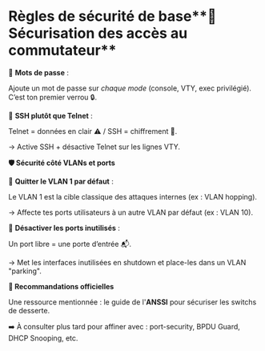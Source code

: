 # Règles de sécurité de base**🔐 Sécurisation des accès au commutateur**

🔸 **Mots de passe** :

Ajoute un mot de passe sur *chaque mode* (console, VTY, exec privilégié). C’est ton premier verrou 🔒.

🔸 **SSH plutôt que Telnet** :

Telnet = données en clair ⚠️ / SSH = chiffrement 🔐.

→ Active SSH + désactive Telnet sur les lignes VTY.



**🛡️ Sécurité côté VLANs et ports**

🔸 **Quitter le VLAN 1 par défaut** :

Le VLAN 1 est la cible classique des attaques internes (ex : VLAN hopping).

→ Affecte tes ports utilisateurs à un autre VLAN par défaut (ex : VLAN 10).

🔸 **Désactiver les ports inutilisés** :

Un port libre = une porte d’entrée 📬.

→ Met les interfaces inutilisées en shutdown et place-les dans un VLAN "parking".



**📄 Recommandations officielles**

Une ressource mentionnée : le guide de l'**ANSSI** pour sécuriser les switchs de desserte.

➡️ À consulter plus tard pour affiner avec : port-security, BPDU Guard, DHCP Snooping, etc.
